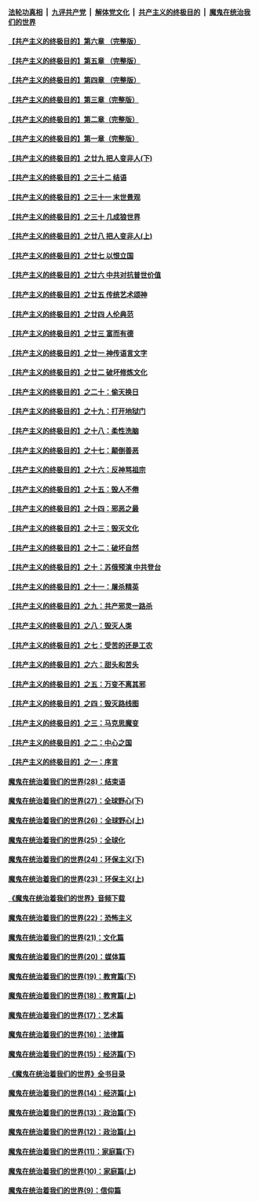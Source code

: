 

####  [法轮功真相](../../../../basic/blob/master/README.md?t=05181702) &nbsp;|&nbsp; [九评共产党](../../../../9ping.md/blob/master/README.md?t=05181702) &nbsp;|&nbsp; [解体党文化](../../../../jtdwh.md/blob/master/README.md?t=05181702)  &nbsp;|&nbsp; [共产主义的终极目的](../../../../gczydzjmd.md/blob/master/README.md?t=05181702) &nbsp;|&nbsp; [魔鬼在统治我们的世界](../../../../mgztzwmdsj.md/blob/master/README.md?t=05181702) 

#### [【共产主义的终极目的】第六章 （完整版）](../pages/nsc422/n11428913.md?t=05181702) 

#### [【共产主义的终极目的】第五章 （完整版）](../pages/nsc422/n11428912.md?t=05181702) 

#### [【共产主义的终极目的】第四章 （完整版）](../pages/nsc422/n11428907.md?t=05181702) 

#### [【共产主义的终极目的】第三章（完整版）](../pages/nsc422/n11428848.md?t=05181702) 

#### [【共产主义的终极目的】第二章（完整版）](../pages/nsc422/n11428831.md?t=05181702) 

#### [【共产主义的终极目的】第一章（完整版）](../pages/nsc422/n11417651.md?t=05181702) 

#### [【共产主义的终极目的】之廿九 把人变非人(下)](../pages/nsc422/n11344140.md?t=05181702) 

#### [【共产主义的终极目的】之三十二 结语](../pages/nsc422/n11360535.md?t=05181702) 

#### [【共产主义的终极目的】之三十一 末世景观](../pages/nsc422/n11351129.md?t=05181702) 

#### [【共产主义的终极目的】之三十 几成狼世界](../pages/nsc422/n11348280.md?t=05181702) 

#### [【共产主义的终极目的】之廿八 把人变非人(上)](../pages/nsc422/n11340492.md?t=05181702) 

#### [【共产主义的终极目的】之廿七 以恨立国](../pages/nsc422/n11336944.md?t=05181702) 

#### [【共产主义的终极目的】之廿六 中共对抗普世价值](../pages/nsc422/n11324785.md?t=05181702) 

#### [【共产主义的终极目的】之廿五 传统艺术颂神](../pages/nsc422/n11296396.md?t=05181702) 

#### [【共产主义的终极目的】之廿四 人伦典范](../pages/nsc422/n11296397.md?t=05181702) 

#### [【共产主义的终极目的】之廿三 富而有德](../pages/nsc422/n11283598.md?t=05181702) 

#### [【共产主义的终极目的】之廿一 神传语言文字](../pages/nsc422/n11263265.md?t=05181702) 

#### [【共产主义的终极目的】之廿二 破坏修炼文化](../pages/nsc422/n11245728.md?t=05181702) 

#### [【共产主义的终极目的】之二十：偷天换日](../pages/nsc422/n11238846.md?t=05181702) 

#### [【共产主义的终极目的】之十九：打开地狱门](../pages/nsc422/n11206376.md?t=05181702) 

#### [【共产主义的终极目的】之十八：柔性洗脑](../pages/nsc422/n11199994.md?t=05181702) 

#### [【共产主义的终极目的】之十七：颠倒善恶](../pages/nsc422/n11179782.md?t=05181702) 

#### [【共产主义的终极目的】之十六：反神骂祖宗](../pages/nsc422/n11166798.md?t=05181702) 

#### [【共产主义的终极目的】之十五：毁人不倦](../pages/nsc422/n11166792.md?t=05181702) 

#### [【共产主义的终极目的】之十四：邪恶之最](../pages/nsc422/n11150249.md?t=05181702) 

#### [【共产主义的终极目的】之十三：毁灭文化](../pages/nsc422/n11135227.md?t=05181702) 

#### [【共产主义的终极目的】之十二：破坏自然](../pages/nsc422/n11135214.md?t=05181702) 

#### [【共产主义的终极目的】之十：苏俄预演 中共登台](../pages/nsc422/n11118424.md?t=05181702) 

#### [【共产主义的终极目的】之十一：屠杀精英](../pages/nsc422/n11118442.md?t=05181702) 

#### [【共产主义的终极目的】之九：共产邪灵一路杀](../pages/nsc422/n11114139.md?t=05181702) 

#### [【共产主义的终极目的】之八：毁灭人类](../pages/nsc422/n11108503.md?t=05181702) 

#### [【共产主义的终极目的】之七：受苦的还是工农](../pages/nsc422/n11101809.md?t=05181702) 

#### [【共产主义的终极目的】之六：甜头和苦头](../pages/nsc422/n11096971.md?t=05181702) 

#### [【共产主义的终极目的】之五：万变不离其邪](../pages/nsc422/n11091285.md?t=05181702) 

#### [【共产主义的终极目的】之四：毁灭路线图](../pages/nsc422/n11086284.md?t=05181702) 

#### [【共产主义的终极目的】之三：马克思魔变](../pages/nsc422/n11061941.md?t=05181702) 

#### [【共产主义的终极目的】之二：中心之国](../pages/nsc422/n11047728.md?t=05181702) 

#### [【共产主义的终极目的】之一：序言](../pages/nsc422/n11086077.md?t=05181702) 

#### [魔鬼在统治着我们的世界(28)：结束语](../pages/nsc422/n10936246.md?t=05181702) 

#### [魔鬼在统治着我们的世界(27)：全球野心(下)](../pages/nsc422/n10928319.md?t=05181702) 

#### [魔鬼在统治着我们的世界(26)：全球野心(上)](../pages/nsc422/n10900318.md?t=05181702) 

#### [魔鬼在统治着我们的世界(25)：全球化](../pages/nsc422/n10788205.md?t=05181702) 

#### [魔鬼在统治着我们的世界(24)：环保主义(下)](../pages/nsc422/n10695307.md?t=05181702) 

#### [魔鬼在统治着我们的世界(23)：环保主义(上)](../pages/nsc422/n10688613.md?t=05181702) 

#### [《魔鬼在统治着我们的世界》音频下载](../pages/nsc422/n10635553.md?t=05181702) 

#### [魔鬼在统治着我们的世界(22)：恐怖主义](../pages/nsc422/n10614727.md?t=05181702) 

#### [魔鬼在统治着我们的世界(21)：文化篇](../pages/nsc422/n10597706.md?t=05181702) 

#### [魔鬼在统治着我们的世界(20)：媒体篇](../pages/nsc422/n10586579.md?t=05181702) 

#### [魔鬼在统治着我们的世界(19)：教育篇(下)](../pages/nsc422/n10564808.md?t=05181702) 

#### [魔鬼在统治着我们的世界(18)：教育篇(上)](../pages/nsc422/n10526970.md?t=05181702) 

#### [魔鬼在统治着我们的世界(17)：艺术篇](../pages/nsc422/n10499093.md?t=05181702) 

#### [魔鬼在统治着我们的世界(16)：法律篇](../pages/nsc422/n10485969.md?t=05181702) 

#### [魔鬼在统治着我们的世界(15)：经济篇(下)](../pages/nsc422/n10469975.md?t=05181702) 

#### [《魔鬼在统治着我们的世界》全书目录](../pages/nsc422/n10464261.md?t=05181702) 

#### [魔鬼在统治着我们的世界(14)：经济篇(上)](../pages/nsc422/n10457370.md?t=05181702) 

#### [魔鬼在统治着我们的世界(13)：政治篇(下)](../pages/nsc422/n10448270.md?t=05181702) 

#### [魔鬼在统治着我们的世界(12)：政治篇(上)](../pages/nsc422/n10444576.md?t=05181702) 

#### [魔鬼在统治着我们的世界(11)：家庭篇(下)](../pages/nsc422/n10440961.md?t=05181702) 

#### [魔鬼在统治着我们的世界(10)：家庭篇(上)](../pages/nsc422/n10435448.md?t=05181702) 

#### [魔鬼在统治着我们的世界(9)：信仰篇](../pages/nsc422/n10432159.md?t=05181702) 

